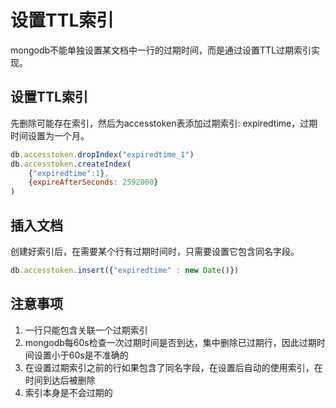 # 设置TTL索引

mongodb不能单独设置某文档中一行的过期时间，而是通过设置TTL过期索引实现。

## 设置TTL索引  
先删除可能存在索引，然后为accesstoken表添加过期索引: expiredtime，过期时间设置为一个月。
```js
db.accesstoken.dropIndex("expiredtime_1")
db.accesstoken.createIndex(
    {"expiredtime":1},
    {expireAfterSeconds: 2592000}
)
```
## 插入文档

创建好索引后，在需要某个行有过期时间时，只需要设置它包含同名字段。
```js
db.accesstoken.insert({"expiredtime" : new Date()})
```

## 注意事项

1. 一行只能包含关联一个过期索引  
2. mongodb每60s检查一次过期时间是否到达，集中删除已过期行，因此过期时间设置小于60s是不准确的  
3. 在设置过期索引之前的行如果包含了同名字段，在设置后自动的使用索引，在时间到达后被删除  
4. 索引本身是不会过期的
